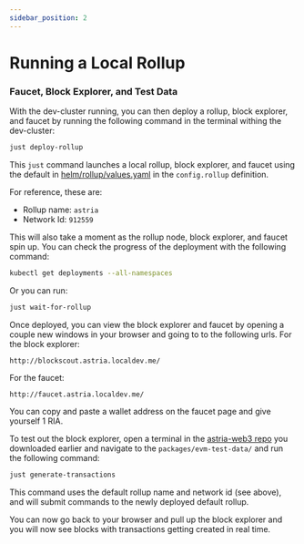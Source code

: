 ```yaml
---
sidebar_position: 2
---
```


# Running a Local Rollup

### Faucet, Block Explorer, and Test Data
With the dev-cluster running, you can then deploy a rollup, block explorer, and
faucet by running the following command in the terminal withing the dev-cluster:

```sh
just deploy-rollup
```

This `just` command launches a local rollup, block explorer, and faucet using
the default in
[helm/rollup/values.yaml](https://github.com/astriaorg/dev-cluster/blob/main/helm/rollup/values.yaml)
in the `config.rollup` definition.

For reference, these are:
- Rollup name: `astria`
- Network Id: `912559`

This will also take a moment as the rollup node, block explorer, and faucet spin
up. You can check the progress of the deployment with the following command:

```bash
kubectl get deployments --all-namespaces
```

Or you can run:
```bash
just wait-for-rollup
```

Once deployed, you can view the block explorer and faucet by opening a couple new windows in your browser and going to to the
following urls.
For the block explorer:
```
http://blockscout.astria.localdev.me/
```
For the faucet:
```
http://faucet.astria.localdev.me/
```

You can copy and paste a wallet address on the faucet page and give yourself 1 RIA. 

To test out the block explorer, open a terminal in the [astria-web3 repo](https://github.com/astriaorg/astria-web3/tree/main) you downloaded earlier and navigate to the `packages/evm-test-data/` and run the following command:
```sh
just generate-transactions
```
This command uses the default rollup name and network id (see above), and will
submit commands to the newly deployed default rollup.

You can now go back to your browser and pull up the block explorer and you will now see blocks with transactions getting created in real time.
